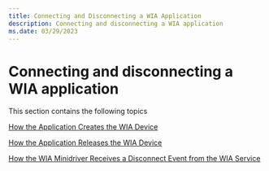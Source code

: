 ```yaml
---
title: Connecting and Disconnecting a WIA Application
description: Connecting and disconnecting a WIA application
ms.date: 03/29/2023
---
```


# Connecting and disconnecting a WIA application

This section contains the following topics

[How the Application Creates the WIA Device](how-the-application-creates-the-wia-device.md)

[How the Application Releases the WIA Device](how-the-application-releases-the-wia-device.md)

[How the WIA Minidriver Receives a Disconnect Event from the WIA Service](how-the-wia-minidriver-receives-a-disconnect-event-from-the-wia-servic.md)
